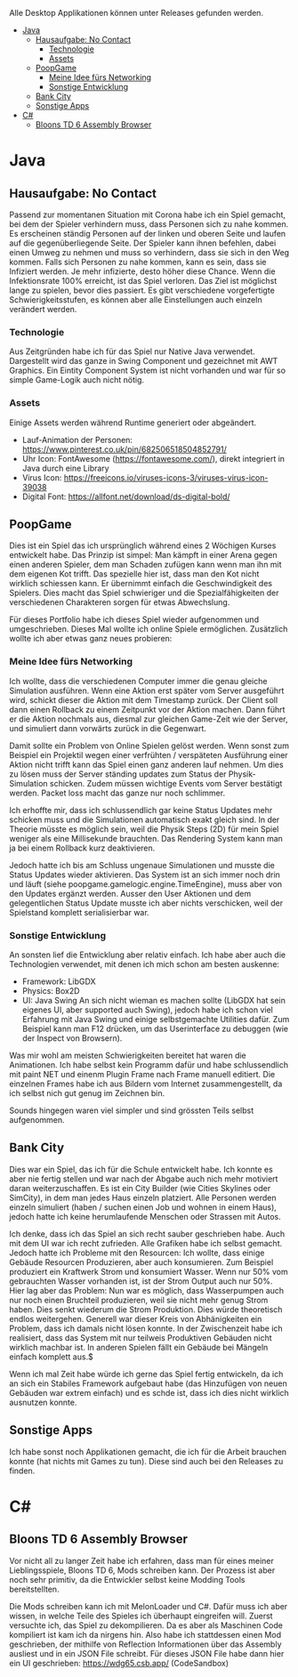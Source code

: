 Alle Desktop Applikationen können unter Releases gefunden werden.

- [Java](#java)
  * [Hausaufgabe: No Contact](#hausaufgabe--no-contact)
    + [Technologie](#technologie)
    + [Assets](#assets)
  * [PoopGame](#poopgame)
    + [Meine Idee fürs Networking](#meine-idee-fürs-networking)
    + [Sonstige Entwicklung](#sonstige-entwicklung)
  * [Bank City](#bank-city)
  * [Sonstige Apps](#sonstige-apps)
- [C#](#c-)
  * [Bloons TD 6 Assembly Browser](#bloons-td-6-assembly-browser)

# Java
## Hausaufgabe: No Contact
Passend zur momentanen Situation mit Corona habe ich ein Spiel gemacht, bei dem der Spieler verhindern muss, dass Personen sich zu nahe kommen.
Es erscheinen ständig Personen auf der linken und oberen Seite und laufen auf die gegenüberliegende Seite. Der Spieler kann ihnen befehlen, dabei einen Umweg zu nehmen und muss so verhindern, dass sie sich in den Weg kommen.
Falls sich Personen zu nahe kommen, kann es sein, dass sie Infiziert werden. Je mehr infizierte, desto höher diese Chance.
Wenn die Infektionsrate 100% erreicht, ist das Spiel verloren. Das Ziel ist möglichst lange zu spielen, bevor dies passiert.
Es gibt verschiedene vorgefertigte Schwierigkeitsstufen, es können aber alle Einstellungen auch einzeln verändert werden.

### Technologie
Aus Zeitgründen habe ich für das Spiel nur Native Java verwendet. Dargestellt wird das ganze in Swing Component und gezeichnet mit AWT Graphics.
Ein Eintity Component System ist nicht vorhanden und war für so simple Game-Logik auch nicht nötig.

### Assets
Einige Assets werden während Runtime generiert oder abgeändert.
* Lauf-Animation der Personen: https://www.pinterest.co.uk/pin/682506518504852791/
* Uhr Icon: FontAwesome (https://fontawesome.com/), direkt integriert in Java durch eine Library
* Virus Icon: https://freeicons.io/viruses-icons-3/viruses-virus-icon-39038
* Digital Font: https://allfont.net/download/ds-digital-bold/


## PoopGame
Dies ist ein Spiel das ich ursprünglich während eines 2 Wöchigen Kurses entwickelt habe.
Das Prinzip ist simpel:
Man kämpft in einer Arena gegen einen anderen Spieler, dem man Schaden zufügen kann wenn man ihn mit dem eigenen Kot trifft.
Das spezielle hier ist, dass man den Kot nicht wirklich schiessen kann. Er übernimmt einfach die Geschwindigkeit des Spielers.
Dies macht das Spiel schwieriger und die Spezialfähigkeiten der verschiedenen Charakteren sorgen für etwas Abwechslung.

Für dieses Portfolio habe ich dieses Spiel wieder aufgenommen und umgeschrieben. Dieses Mal wollte ich online Spiele ermöglichen.
Zusätzlich wollte ich aber etwas ganz neues probieren:

### Meine Idee fürs Networking
Ich wollte, dass die verschiedenen Computer immer die genau gleiche Simulation ausführen.
Wenn eine Aktion erst später vom Server ausgeführt wird, schickt dieser die Aktion mit dem Timestamp zurück.
Der Client soll dann einen Rollback zu einem Zeitpunkt vor der Aktion machen.
Dann führt er die Aktion nochmals aus, diesmal zur gleichen Game-Zeit wie der Server, und simuliert dann vorwärts zurück in die Gegenwart.

Damit sollte ein Problem von Online Spielen gelöst werden.
Wenn sonst zum Beispiel ein Projektil wegen einer verfrühten / verspäteten Ausführung einer Aktion nicht trifft kann das Spiel einen ganz anderen lauf nehmen.
Um dies zu lösen muss der Server ständing updates zum Status der Physik-Simulation schicken. Zudem müssen wichtige Events vom Server bestätigt werden.
Packet loss macht das ganze nur noch schlimmer.

Ich erhoffte mir, dass ich schlussendlich gar keine Status Updates mehr schicken muss und die Simulationen automatisch exakt gleich sind.
In der Theorie müsste es möglich sein, weil die Physik Steps (2D) für mein Spiel weniger als eine Millisekunde brauchten.
Das Rendering System kann man ja bei einem Rollback kurz deaktivieren.

Jedoch hatte ich bis am Schluss ungenaue Simulationen und musste die Status Updates wieder aktivieren.
Das System ist an sich immer noch drin und läuft (siehe poopgame.gamelogic.engine.TimeEngine), muss aber von den Updates ergänzt werden.
Ausser den User Aktionen und dem gelegentlichen Status Update musste ich aber nichts verschicken, weil der Spielstand komplett serialisierbar war.

### Sonstige Entwicklung
An sonsten lief die Entwicklung aber relativ einfach.
Ich habe aber auch die Technologien verwendet, mit denen ich mich schon am besten auskenne:
  - Framework: LibGDX
  - Physics: Box2D
  - UI: Java Swing
    An sich nicht wieman es machen sollte (LibGDX hat sein eigenes UI, aber supported auch Swing), jedoch habe ich schon viel Erfahrung mit Java Swing und einige selbstgemachte Utilities dafür.
    Zum Beispiel kann man F12 drücken, um das Userinterface zu debuggen (wie der Inspect von Browsern).

Was mir wohl am meisten Schwierigkeiten bereitet hat waren die Animationen.
Ich habe selbst kein Programm dafür und habe schlussendlich mit paint NET und einenm Plugin Frame nach Frame manuell editiert.
Die einzelnen Frames habe ich aus Bildern vom Internet zusammengestellt, da ich selbst nich gut genug im Zeichnen bin.

Sounds hingegen waren viel simpler und sind grössten Teils selbst aufgenommen.

## Bank City
Dies war ein Spiel, das ich für die Schule entwickelt habe. Ich konnte es aber nie fertig stellen und war nach der Abgabe auch nich mehr motiviert daran weiterzuschaffen.
Es ist ein City Builder (wie Cities Skylines oder SimCity), in dem man jedes Haus einzeln platziert.
Alle Personen werden einzeln simuliert (haben / suchen einen Job und wohnen in einem Haus), jedoch hatte ich keine herumlaufende Menschen oder Strassen mit Autos.

Ich denke, dass ich das Spiel an sich recht sauber geschrieben habe. Auch mit dem UI war ich recht zufrieden.
Alle Grafiken habe ich selbst gemacht.
Jedoch hatte ich Probleme mit den Resourcen:
Ich wollte, dass einige Gebäude Resourcen Produzieren, aber auch konsumieren. Zum Beispiel produziert ein Kraftwerk Strom und konsumiert Wasser.
Wenn nur 50% vom gebrauchten Wasser vorhanden ist, ist der Strom Output auch nur 50%. Hier lag aber das Problem:
Nun war es möglich, dass Wasserpumpen auch nur noch einen Bruchteil produzieren, weil sie nicht mehr genug Strom haben. Dies senkt wiederum die Strom Produktion. Dies würde theoretisch endlos weitergehen.
Generell war dieser Kreis von Abhänigkeiten ein Problem, dass ich damals nicht lösen konnte.
In der Zwischenzeit habe ich realisiert, dass das System mit nur teilweis Produktiven Gebäuden nicht wirklich machbar ist. In anderen Spielen fällt ein Gebäude bei Mängeln einfach komplett aus.$

Wenn ich mal Zeit habe würde ich gerne das Spiel fertig entwickeln, da ich an sich ein Stabiles Framework aufgebaut habe (das Hinzufügen von neuen Gebäuden war extrem einfach) und es schde ist, dass ich dies nicht wirklich ausnutzen konnte.

## Sonstige Apps
Ich habe sonst noch Applikationen gemacht, die ich für die Arbeit brauchen konnte (hat nichts mit Games zu tun).
Diese sind auch bei den Releases zu finden.

# C#
## Bloons TD 6 Assembly Browser
Vor nicht all zu langer Zeit habe ich erfahren, dass man für eines meiner Lieblingsspiele, Bloons TD 6, Mods schreiben kann.
Der Prozess ist aber noch sehr primitiv, da die Entwickler selbst keine Modding Tools bereitstellten.

Die Mods schreiben kann ich mit MelonLoader und C#. Dafür muss ich aber wissen, in welche Teile des Spieles ich überhaupt eingreifen will.
Zuerst versuchte ich, das Spiel zu dekompilieren. Da es aber als Maschinen Code kompiliert ist kam ich da nirgens hin.
Also habe ich stattdessen einen Mod geschrieben, der mithilfe von Reflection Informationen über das Assembly ausliest und in ein JSON File schreibt.
Für dieses JSON File habe dann hier ein UI geschrieben: https://wdg65.csb.app/ (CodeSandbox)

